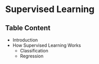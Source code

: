 # Supervised Learning
## Table Content
- Introduction
- How Supervised Learning Works
    - Classification
    - Regression
    